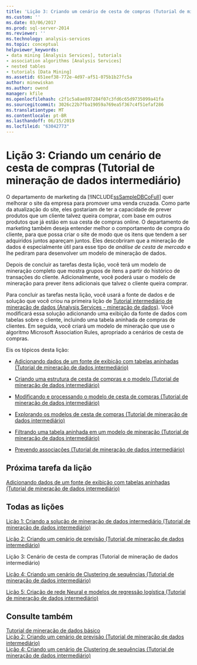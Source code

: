 ```yaml
---
title: 'Lição 3: Criando um cenário de cesta de compras (Tutorial de mineração de dados intermediário) | Microsoft Docs'
ms.custom: ''
ms.date: 03/06/2017
ms.prod: sql-server-2014
ms.reviewer: ''
ms.technology: analysis-services
ms.topic: conceptual
helpviewer_keywords:
- data mining [Analysis Services], tutorials
- association algorithms [Analysis Services]
- nested tables
- tutorials [Data Mining]
ms.assetid: 651eef38-772e-4d97-af51-075b1b27fc5a
author: minewiskan
ms.author: owend
manager: kfile
ms.openlocfilehash: c2f1c5a8ae897284f07c3fd6c65d9735099a41fa
ms.sourcegitcommit: 3026c22b7fba19059a769ea5f367c4f51efaf286
ms.translationtype: MT
ms.contentlocale: pt-BR
ms.lasthandoff: 06/15/2019
ms.locfileid: "63042773"
---
```

# <a name="lesson-3-building-a-market-basket-scenario-intermediate-data-mining-tutorial"></a>Lição 3: Criando um cenário de cesta de compras (Tutorial de mineração de dados intermediário)
  O departamento de marketing da [!INCLUDE[ssSampleDBCoFull](../includes/sssampledbcofull-md.md)] quer melhorar o site da empresa para promover uma venda cruzada. Como parte da atualização do site, eles gostariam de ter a capacidade de prever produtos que um cliente talvez queira comprar, com base em outros produtos que já estão em sua cesta de compras online. O departamento de marketing também deseja entender melhor o comportamento de compra do cliente, para que possa criar o site de modo que os itens que tendem a ser adquiridos juntos apareçam juntos. Eles descobriram que a mineração de dados é especialmente útil para esse tipo de *análise de cesta de mercado* e lhe pediram para desenvolver um modelo de mineração de dados.  
  
 Depois de concluir as tarefas desta lição, você terá um modelo de mineração completo que mostra grupos de itens a partir do histórico de transações do cliente. Adicionalmente, você poderá usar o modelo de mineração para prever itens adicionais que talvez o cliente queira comprar.  
  
 Para concluir as tarefas nesta lição, você usará a fonte de dados e de solução que você criou na primeira lição de [Tutorial intermediário de mineração de dados &#40;Analysis Services - mineração de dados&#41;](../../2014/tutorials/intermediate-data-mining-tutorial-analysis-services-data-mining.md). Você modificará essa solução adicionando uma exibição da fonte de dados com tabelas sobre o cliente, incluindo uma tabela aninhada de compras de clientes.  Em seguida, você criará um modelo de mineração que use o algoritmo Microsoft Association Rules, apropriado a cenários de cesta de compras.  
  
 Eis os tópicos desta lição:  
  
-   [Adicionando dados de um fonte de exibição com tabelas aninhadas &#40;Tutorial de mineração de dados intermediário&#41;](../../2014/tutorials/adding-a-data-source-view-with-nested-tables-intermediate-data-mining-tutorial.md)  
  
-   [Criando uma estrutura de cesta de compras e o modelo &#40;Tutorial de mineração de dados intermediário&#41;](../../2014/tutorials/creating-a-market-basket-structure-and-model-intermediate-data-mining-tutorial.md)  
  
-   [Modificando e processando o modelo de cesta de compras &#40;Tutorial de mineração de dados intermediário&#41;](../../2014/tutorials/modify-process-market-basket-model-intermediate-data-mining-tutorial.md)  
  
-   [Explorando os modelos de cesta de compras &#40;Tutorial de mineração de dados intermediário&#41;](../../2014/tutorials/exploring-the-market-basket-models-intermediate-data-mining-tutorial.md)  
  
-   [Filtrando uma tabela aninhada em um modelo de mineração &#40;Tutorial de mineração de dados intermediário&#41;](../../2014/tutorials/filtering-a-nested-table-in-a-mining-model-intermediate-data-mining-tutorial.md)  
  
-   [Prevendo associações &#40;Tutorial de mineração de dados intermediário&#41;](../../2014/tutorials/predicting-associations-intermediate-data-mining-tutorial.md)  
  
## <a name="next-task-in-lesson"></a>Próxima tarefa da lição  
 [Adicionando dados de um fonte de exibição com tabelas aninhadas &#40;Tutorial de mineração de dados intermediário&#41;](../../2014/tutorials/adding-a-data-source-view-with-nested-tables-intermediate-data-mining-tutorial.md)  
  
## <a name="all-lessons"></a>Todas as lições  
 [Lição 1: Criando a solução de mineração de dados intermediário &#40;Tutorial de mineração de dados intermediário&#41;](../../2014/tutorials/lesson-1-create-solution-intermediate-data-mining-tutorial.md)  
  
 [Lição 2: Criando um cenário de previsão &#40;Tutorial de mineração de dados intermediário&#41;](../../2014/tutorials/lesson-2-building-a-forecasting-scenario-intermediate-data-mining-tutorial.md)  
  
 Lição 3: Cenário de cesta de compras (Tutorial de mineração de dados intermediário)  
  
 [Lição 4: Criando um cenário de Clustering de sequências &#40;Tutorial de mineração de dados intermediário&#41;](../../2014/tutorials/lesson-4-build-sequence-clustering-scenario-intermediate-data-mining.md)  
  
 [Lição 5: Criação de rede Neural e modelos de regressão logística &#40;Tutorial de mineração de dados intermediário&#41;](../../2014/tutorials/lesson-5-build-models-intermediate-data-mining-tutorial.md)  
  
## <a name="see-also"></a>Consulte também  
 [Tutorial de mineração de dados básico](../../2014/tutorials/basic-data-mining-tutorial.md)   
 [Lição 2: Criando um cenário de previsão &#40;Tutorial de mineração de dados intermediário&#41;](../../2014/tutorials/lesson-2-building-a-forecasting-scenario-intermediate-data-mining-tutorial.md)   
 [Lição 4: Criando um cenário de Clustering de sequências &#40;Tutorial de mineração de dados intermediário&#41;](../../2014/tutorials/lesson-4-build-sequence-clustering-scenario-intermediate-data-mining.md)  
  
  
